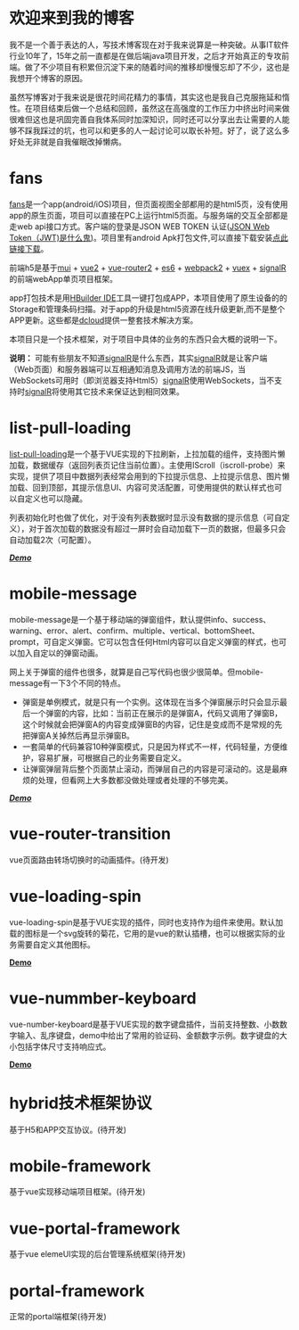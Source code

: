 # 欢迎来到我的博客

我不是一个善于表达的人，写技术博客现在对于我来说算是一种突破。从事IT软件行业10年了，15年之前一直都是在做后端java项目开发，之后才开始真正的专攻前端。做了不少项目有积累但沉淀下来的随着时间的推移却慢慢忘却了不少，这也是我想开个博客的原因。

虽然写博客对于我来说是很花时间花精力的事情，其实这也是我自己克服拖延和惰性。在项目结束后做一个总结和回顾，虽然这在高强度的工作压力中挤出时间来做很难但这也是巩固完善自我体系同时加深知识，同时还可以分享出去让需要的人能够不踩我踩过的坑，也可以和更多的人一起讨论可以取长补短。好了，说了这么多好处无非就是自我催眠改掉懒病。

# fans


[fans](https://github.com/yujinjin/fans)是一个app(android/iOS)项目，但页面视图全部都用的是html5页，没有使用app的原生页面，项目可以直接在PC上运行html5页面。与服务端的交互全部都是走web api接口方式。客户端的登录是JSON WEB TOKEN 认证([JSON Web Token（JWT)是什么鬼](https://github.com/bigmeow/JWT))。项目里有android Apk打包文件,可以直接下载安装[点此链接下载](https://github.com/yujinjin/fans/tree/master/unpackage/release/fans.apk)。 

前端h5是基于[mui](http://dev.dcloud.net.cn/mui/) + [vue2](http://cn.vuejs.org/v2/api/) + [vue-router2](http://router.vuejs.org/zh-cn/) + [es6](http://es6.ruanyifeng.com/) + [webpack2](http://webpack.github.io/) + [vuex](http://vuex.vuejs.org/zh-cn/) + [signalR](http://signalr.net/)的前端webApp单页项目框架。

app打包技术是用[HBuilder IDE](http://www.dcloud.io/index.html)工具一键打包成APP，本项目使用了原生设备的的Storage和管理条码扫描。对于app的升级是html5资源在线升级更新,而不是整个APP更新。这些都是[dcloud](http://www.dcloud.io/index.html)提供一整套技术解决方案。

本项目只是一个技术框架，对于项目中具体的业务的东西只会大概的说明一下。


**说明：** 可能有些朋友不知道[signalR](http://signalr.net/)是什么东西，其实[signalR](http://signalr.net/)就是让客户端（Web页面）和服务器端可以互相通知消息及调用方法的前端JS，当WebSockets可用时（即浏览器支持Html5）[signalR](http://signalr.net/)使用WebSockets，当不支持时[signalR](http://signalr.net/)将使用其它技术来保证达到相同效果。


# list-pull-loading
[list-pull-loading](https://github.com/yujinjin/list-pull-loading)是一个基于VUE实现的下拉刷新，上拉加载的组件，支持图片懒加载，数据缓存（返回列表页记住当前位置）。主使用IScroll（iscroll-probe）来实现，提供了项目中数据列表经常会用到的下拉提示信息、上拉提示信息、图片懒加载、回到顶部，其提示信息UI、内容可灵活配置，可使用提供的默认样式也可以自定义也可以隐藏。

列表初始化时也做了优化，对于没有列表数据时显示没有数据的提示信息（可自定义），对于首次加载的数据没有超过一屏时会自动加载下一页的数据，但最多只会自动加载2次（可配置）。

[___Demo___](https://yujinjin.github.io/list-pull-loading/)

# mobile-message
mobile-message是一个基于移动端的弹窗组件，默认提供info、success、warning、error、alert、confirm、multiple、vertical、bottomSheet、prompt，可自定义弹窗。它可以包含任何Html内容可以自定义弹窗的样式，也可以加入自定以的弹窗动画。

网上关于弹窗的组件也很多，就算是自己写代码也很少很简单。但mobile-message有一下3个不同的特点。
- 弹窗是单例模式，就是只有一个实例。这体现在当多个弹窗展示时只会显示最后一个弹窗的内容，比如：当前正在展示的是弹窗A，代码又调用了弹窗B，这个时候就会把弹窗A的内容变成弹窗B的内容，记住是变成而不是常规的先把弹窗A关掉然后再显示弹窗B。
- 一套简单的代码兼容10种弹窗模式，只是因为样式不一样，代码轻量，方便维护，容易扩展，可根据自己的业务需要自定义。
- 让弹窗弹层背后整个页面禁止滚动，而弹层自己的内容是可滚动的。这是最麻烦的处理，但看网上大多数都没做处理或者处理的不够完美。

[___Demo___](https://yujinjin.github.io/mobile-message/)

# vue-router-transition
vue页面路由转场切换时的动画插件。(待开发)

# vue-loading-spin
vue-loading-spin是基于VUE实现的插件，同时也支持作为组件来使用。默认加载的图标是一个svg旋转的菊花，它用的是vue的默认插槽，也可以根据实际的业务需要自定义其他图标。

[**Demo**](https://yujinjin.github.io/vue-loading-spin/)


# vue-nummber-keyboard
vue-number-keyboard是基于VUE实现的数字键盘插件，当前支持整数、小数数字输入、乱序键盘，demo中给出了常用的验证码、金额数字示例。数字键盘的大小包括字体尺寸支持响应式。

[**Demo**](https://yujinjin.github.io/vue-number-keyboard/)

# hybrid技术框架协议
基于H5和APP交互协议。(待开发)

# mobile-framework
基于vue实现移动端项目框架。(待开发)

# vue-portal-framework
基于vue elemeUI实现的后台管理系统框架(待开发)

# portal-framework
正常的portal端框架(待开发)